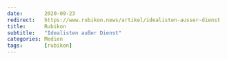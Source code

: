 ```yaml
---
date:       2020-09-23
redirect:   https://www.rubikon.news/artikel/idealisten-ausser-dienst
title:      Rubikon
subtitle:   "Idealisten außer Dienst"
categories: Medien
tags:       [rubikon]
---
```

